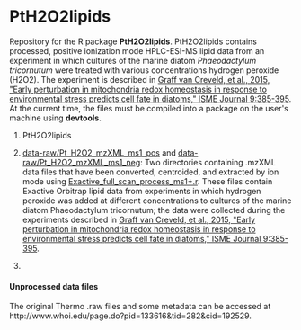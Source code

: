 # PtH2O2lipids
Repository for the R package **PtH2O2lipids**. PtH2O2lipids contains processed, positive ionization mode HPLC-ESI-MS lipid data from an experiment in which cultures of the marine diatom *Phaeodactylum tricornutum* were treated with various concentrations hydrogen peroxide (H2O2). The experiment is described in [Graff van Creveld, et al., 2015, "Early perturbation in mitochondria redox homeostasis in response to environmental stress predicts cell fate in diatoms," ISME Journal 9:385-395](http://www.nature.com/ismej/journal/v9/n2/full/ismej2014136a.html). At the current time, the files must be compiled into a package on the user's machine using **devtools**.

1. PtH2O2lipids



1. [data-raw/Pt_H2O2_mzXML_ms1_pos](https://github.com/vanmooylipidomics/LipidomicsToolbox/tree/master/Pt_H2O2_mzXML_ms1_pos) and [data-raw/Pt_H2O2_mzXML_ms1_neg](https://github.com/vanmooylipidomics/LipidomicsToolbox/tree/master/Pt_H2O2_mzXML_ms1_neg): Two directories containing .mzXML data files that have been converted, centroided, and extracted by ion mode using [Exactive_full_scan_process_ms1+.r](https://github.com/vanmooylipidomics/LipidomicsToolbox/blob/master/Exactive_full_scan_process_ms1%2B.r). These files contain Exactive Orbitrap lipid data from experiments in which hydrogen peroxide was added at different concentrations to cultures of the marine diatom Phaeodactylum tricornutum; the data were collected during the experiments described in [Graff van Creveld, et al., 2015, "Early perturbation in mitochondria redox homeostasis in response to environmental stress predicts cell fate in diatoms," ISME Journal 9:385-395](http://www.nature.com/ismej/journal/v9/n2/full/ismej2014136a.html).
2. 
<h4>Unprocessed data files</h4>
The original Thermo .raw files and some metadata can be accessed at http://www.whoi.edu/page.do?pid=133616&tid=282&cid=192529.
